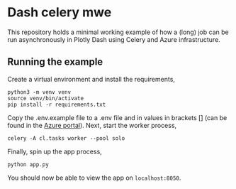 # Dash celery mwe

This repository holds a minimal working example of how a (long) job can be run asynchronously in Plotly Dash using Celery and Azure infrastructure. 

## Running the example

Create a virtual environment and install the requirements,

    python3 -m venv venv
    source venv/bin/activate
    pip install -r requirements.txt

Copy the .env.example file to a .env file and in values in brackets [] (can be found in the [Azure portal](https://portal.azure.com/)). Next, start the worker process,

    celery -A cl.tasks worker --pool solo 

Finally, spin up the app process,

    python app.py

You should now be able to view the app on `localhost:8050`.